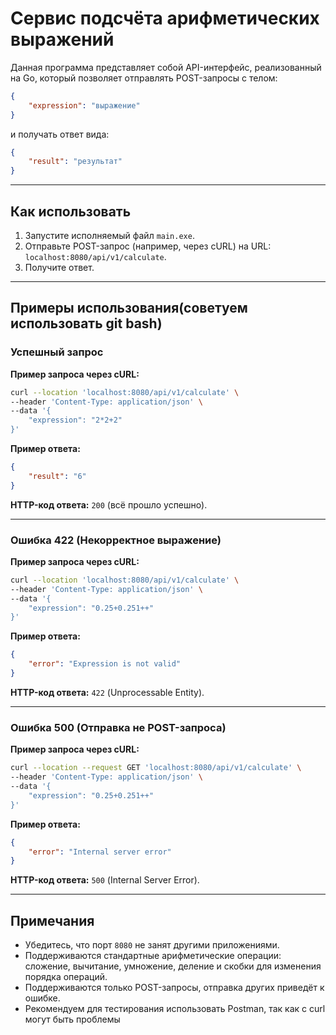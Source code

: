 # Сервис подсчёта арифметических выражений

Данная программа представляет собой API-интерфейс, реализованный на Go, который позволяет отправлять POST-запросы с телом:

```json
{
    "expression": "выражение"
}
```

и получать ответ вида:

```json
{
    "result": "результат"
}
```

---

## Как использовать

1. Запустите исполняемый файл `main.exe`.
2. Отправьте POST-запрос (например, через cURL) на URL: `localhost:8080/api/v1/calculate`.
3. Получите ответ.

---

## Примеры использования(советуем использовать git bash)

### Успешный запрос

**Пример запроса через cURL:**

```bash
curl --location 'localhost:8080/api/v1/calculate' \
--header 'Content-Type: application/json' \
--data '{
    "expression": "2*2+2"
}'
```

**Пример ответа:**

```json
{
    "result": "6"
}
```

**HTTP-код ответа:** `200` (всё прошло успешно).

---

### Ошибка 422 (Некорректное выражение)

**Пример запроса через cURL:**

```bash
curl --location 'localhost:8080/api/v1/calculate' \
--header 'Content-Type: application/json' \
--data '{
    "expression": "0.25+0.251++"
}'
```

**Пример ответа:**

```json
{
    "error": "Expression is not valid"
}
```

**HTTP-код ответа:** `422` (Unprocessable Entity).

---

### Ошибка 500 (Отправка не POST-запроса)

**Пример запроса через cURL:**

```bash
curl --location --request GET 'localhost:8080/api/v1/calculate' \
--header 'Content-Type: application/json' \
--data '{
    "expression": "0.25+0.251++"
}'
```

**Пример ответа:**

```json
{
    "error": "Internal server error"
}
```

**HTTP-код ответа:** `500` (Internal Server Error).

---

## Примечания

- Убедитесь, что порт `8080` не занят другими приложениями.
- Поддерживаются стандартные арифметические операции: сложение, вычитание, умножение, деление и скобки для изменения порядка операций.
- Поддерживаются только POST-запросы, отправка других приведёт к ошибке.
- Рекомендуем для тестирования использовать Postman, так как с curl могут быть проблемы

